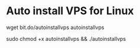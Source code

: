 # Auto install VPS for Linux

wget bit.do/autoinstallvps autoinstallvps

sudo chmod +x autoinstallvps && ./autoinstallvps
